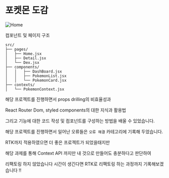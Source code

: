 # 포켓몬 도감


![Home](https://github.com/user-attachments/assets/9ac67227-79ad-4197-bf8d-5c92ed372c17)


컴포넌트 및 페이지 구조


```plaintext
src/
├── pages/
│   ├── Home.jsx
│   ├── Detail.jsx
│   └── Dex.jsx
├── components/
│   │   ├── DashBoard.jsx
│   │   ├── PokemonList.jsx
│   │   └── PokemonCard.jsx
├── contexts/
│   └── PokemonContext.jsx
```

해당 프로젝트를 진행하면서 props drilling의 비효율성과 

React Router Dom, styled components의 대한 지식과 활용법

그리고 기능에 대한 코드 작성 및 컴포넌트를 구성하는 방법을 배울 수 있었습니다.

해당 프로젝트를 진행하면서 일어난 오류들은 `오류 해결` 카테고리에 기록해 두었습니다.

 

RTK까지 적용하였으면 더 좋은 프로젝트가 되었을태지만

해당 과제를 통해 Context API 까지만 내 것으로 만들어도 충분하다고 판단하여

리팩토링 하지 않았습니다 시간이 생긴다면 RTK로 리팩토링 하는 과정까지 기록해보겠습니다 !!
